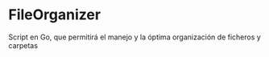 # FileOrganizer
Script en Go, que permitirá el manejo y la óptima organización de ficheros y carpetas
